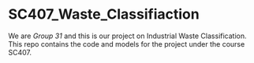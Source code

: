 # SC407_Waste_Classifiaction

We are _Group 31_ and this is our project on Industrial Waste Classification. This repo contains the code and models for the project under the course SC407.
